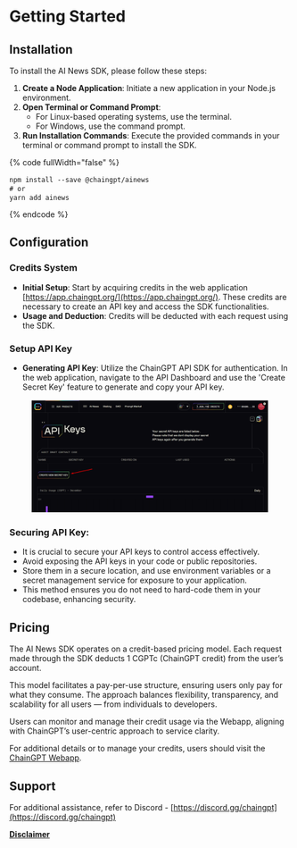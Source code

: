 # Getting Started

## I**nstallation**

To install the AI News SDK, please follow these steps:

1. **Create a Node Application**: Initiate a new application in your Node.js environment.
2. **Open Terminal or Command Prompt**:
   * For Linux-based operating systems, use the terminal.
   * For Windows, use the command prompt.
3. **Run Installation Commands**: Execute the provided commands in your terminal or command prompt to install the SDK.

{% code fullWidth="false" %}
```plaintext
npm install --save @chaingpt/ainews
# or
yarn add ainews
```
{% endcode %}

## **Configuration**

### **Credits System**

* **Initial Setup**: Start by acquiring credits in the web application [https://app.chaingpt.org/](https://app.chaingpt.org/). These credits are necessary to create an API key and access the SDK functionalities.
* **Usage and Deduction**: Credits will be deducted with each request using the SDK.

### **Setup API Key**

* **Generating API Key**: Utilize the ChainGPT API SDK for authentication. In the web application, navigate to the API Dashboard and use the 'Create Secret Key' feature to generate and copy your API key.

<figure><img src="../../.gitbook/assets/image (2) (1) (1) (1).png" alt=""><figcaption></figcaption></figure>



### **Securing API Key**:

* It is crucial to secure your API keys to control access effectively.
* Avoid exposing the API keys in your code or public repositories.
* Store them in a secure location, and use environment variables or a secret management service for exposure to your application.
* This method ensures you do not need to hard-code them in your codebase, enhancing security.



## Pricing

The AI News SDK operates on a credit-based pricing model. Each request made through the SDK deducts 1 CGPTc (ChainGPT credit) from the user’s account.

This model facilitates a pay-per-use structure, ensuring users only pay for what they consume. The approach balances flexibility, transparency, and scalability for all users — from individuals to developers.

Users can monitor and manage their credit usage via the Webapp, aligning with ChainGPT’s user-centric approach to service clarity.

For additional details or to manage your credits, users should visit the  [ChainGPT Webapp](https://app.chaingpt.org/).



## Support

For additional assistance, refer to Discord - [https://discord.gg/chaingpt](https://discord.gg/chaingpt)



[**Disclaimer**](../../misc/legal-docs/disclaimer.md)
